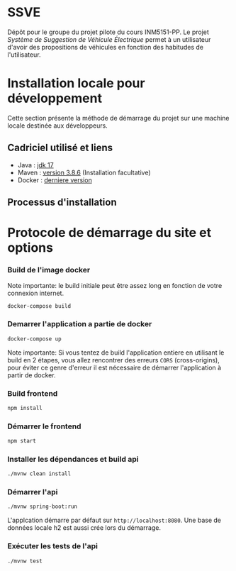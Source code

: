 SSVE
====

Dépôt pour le groupe du projet pilote du cours INM5151-PP. Le projet
*Système de Suggestion de Véhicule Électrique* permet à un utilisateur d'avoir des
propositions de véhicules en fonction des habitudes de l'utilisateur.

Installation locale pour développement
======================================

Cette section présente la méthode de démarrage du projet sur une machine locale
destinée aux développeurs.

Cadriciel utilisé et liens
---------------------------

- Java : [jdk 17](https://www.oracle.com/java/technologies/javase/jdk17-archive-downloads.html)
- Maven : [version 3.8.6](https://maven.apache.org/download.cgi?Preferred=ftp://ftp.osuosl.org/pub/apache/) 
(Installation facultative)
- Docker : [derniere version](https://www.docker.com/products/docker-desktop/)

Processus d'installation
------------------------

Protocole de démarrage du site et options
========================================

### Build de l'image docker
Note importante: le build initiale peut être assez long en fonction de votre connexion internet.
```sh
docker-compose build
```

### Demarrer l'application a partie de docker
```sh
docker-compose up
```

Note importante: Si vous tentez de build l'application entiere en utilisant le build en 2 étapes, vous allez rencontrer des erreurs ``CORS`` (cross-origins), pour éviter ce genre d'erreur il est nécessaire de démarrer l'application à partir de docker.
### Build frontend
```sh
npm install
```

### Démarrer le frontend
```sh
npm start
```

### Installer les dépendances et build api

```sh
./mvnw clean install
```

### Démarrer l'api

```sh
./mvnw spring-boot:run
```

L'applcation démarre par défaut sur `http://localhost:8080`. Une base de données locale h2 est aussi crée lors du démarrage.

### Exécuter les tests de l'api

```sh
./mvnw test
```
